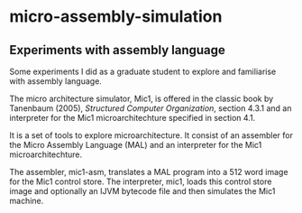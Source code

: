 # micro-assembly-simulation

## Experiments with assembly language
Some experiments I did as a graduate student to explore and familiarise with assembly language.  

The micro architecture simulator, Mic1, is offered in the classic book by Tanenbaum (2005), _Structured Computer Organization_, section 4.3.1 and an interpreter for the Mic1 microarchitechture specified in section 4.1.

It is a set of tools to explore microarchitecture. It consist of an assembler for the Micro Assembly Language (MAL) and an interpreter for the Mic1 microarchitechture.

The assembler, mic1-asm, translates a MAL program into a 512 word image for the Mic1 control store. The interpreter, mic1, loads this control store image and optionally an IJVM bytecode file and then simulates the Mic1 machine.